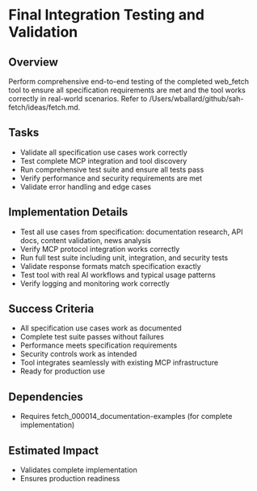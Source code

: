 # Final Integration Testing and Validation

## Overview
Perform comprehensive end-to-end testing of the completed web_fetch tool to ensure all specification requirements are met and the tool works correctly in real-world scenarios. Refer to /Users/wballard/github/sah-fetch/ideas/fetch.md.

## Tasks
- Validate all specification use cases work correctly
- Test complete MCP integration and tool discovery
- Run comprehensive test suite and ensure all tests pass
- Verify performance and security requirements are met
- Validate error handling and edge cases

## Implementation Details
- Test all use cases from specification: documentation research, API docs, content validation, news analysis
- Verify MCP protocol integration works correctly
- Run full test suite including unit, integration, and security tests
- Validate response formats match specification exactly
- Test tool with real AI workflows and typical usage patterns
- Verify logging and monitoring work correctly

## Success Criteria
- All specification use cases work as documented
- Complete test suite passes without failures
- Performance meets specification requirements
- Security controls work as intended
- Tool integrates seamlessly with existing MCP infrastructure
- Ready for production use

## Dependencies
- Requires fetch_000014_documentation-examples (for complete implementation)

## Estimated Impact
- Validates complete implementation
- Ensures production readiness